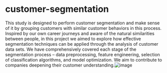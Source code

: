 # customer-segmentation

This study is designed to perform customer segmentation and make sense of it by grouping customers with similar customer behaviors in this process. Inspired by our own career journeys and aware of the natural similarities between people, in this project we aimed to explore how effective segmentation techniques can be applied through the analysis of customer data sets. We have comprehensively covered each stage of the segmentation process – data preprocessing, feature engineering, selection of classification algorithms, and model optimization. We aim to contribute to companies deepening their customer understanding.![image](https://github.com/esramelikecakir/customer-segmentation/assets/77747702/ccec0d23-ce9e-4436-80db-027168a3ea60)
